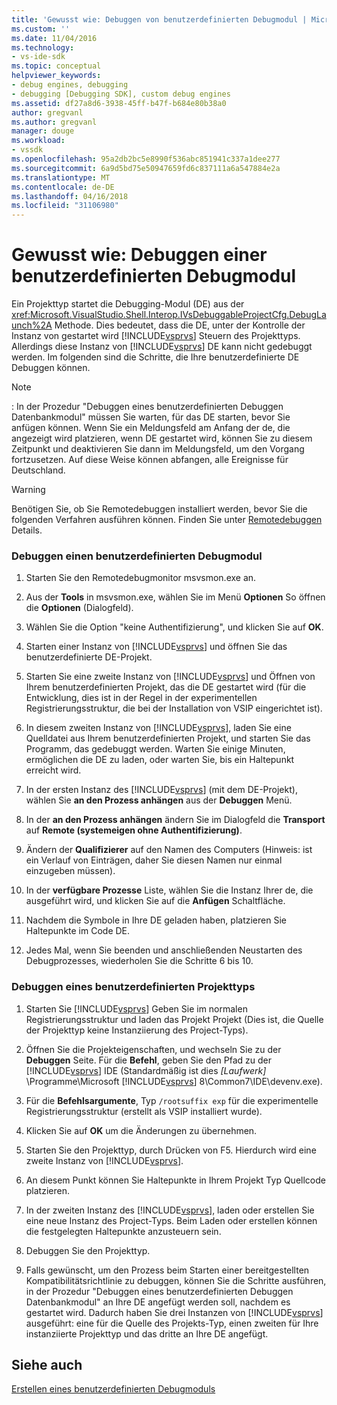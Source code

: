 ```yaml
---
title: 'Gewusst wie: Debuggen von benutzerdefinierten Debugmodul | Microsoft Docs'
ms.custom: ''
ms.date: 11/04/2016
ms.technology:
- vs-ide-sdk
ms.topic: conceptual
helpviewer_keywords:
- debug engines, debugging
- debugging [Debugging SDK], custom debug engines
ms.assetid: df27a8d6-3938-45ff-b47f-b684e80b38a0
author: gregvanl
ms.author: gregvanl
manager: douge
ms.workload:
- vssdk
ms.openlocfilehash: 95a2db2bc5e8990f536abc851941c337a1dee277
ms.sourcegitcommit: 6a9d5bd75e50947659fd6c837111a6a547884e2a
ms.translationtype: MT
ms.contentlocale: de-DE
ms.lasthandoff: 04/16/2018
ms.locfileid: "31106980"
---
```

# <a name="how-to-debug-a-custom-debug-engine"></a>Gewusst wie: Debuggen einer benutzerdefinierten Debugmodul
Ein Projekttyp startet die Debugging-Modul (DE) aus der <xref:Microsoft.VisualStudio.Shell.Interop.IVsDebuggableProjectCfg.DebugLaunch%2A> Methode. Dies bedeutet, dass die DE, unter der Kontrolle der Instanz von gestartet wird [!INCLUDE[vsprvs](../../code-quality/includes/vsprvs_md.md)] Steuern des Projekttyps. Allerdings diese Instanz von [!INCLUDE[vsprvs](../../code-quality/includes/vsprvs_md.md)] DE kann nicht gedebuggt werden. Im folgenden sind die Schritte, die Ihre benutzerdefinierte DE Debuggen können.  
  
> [!NOTE]
>  : In der Prozedur "Debuggen eines benutzerdefinierten Debuggen Datenbankmodul" müssen Sie warten, für das DE starten, bevor Sie anfügen können. Wenn Sie ein Meldungsfeld am Anfang der de, die angezeigt wird platzieren, wenn DE gestartet wird, können Sie zu diesem Zeitpunkt und deaktivieren Sie dann im Meldungsfeld, um den Vorgang fortzusetzen. Auf diese Weise können abfangen, alle Ereignisse für Deutschland.  
  
> [!WARNING]
>  Benötigen Sie, ob Sie Remotedebuggen installiert werden, bevor Sie die folgenden Verfahren ausführen können. Finden Sie unter [Remotedebuggen](../../debugger/remote-debugging.md) Details.  
  
### <a name="debugging-a-custom-debug-engine"></a>Debuggen einen benutzerdefinierten Debugmodul  
  
1.  Starten Sie den Remotedebugmonitor msvsmon.exe an.  
  
2.  Aus der **Tools** in msvsmon.exe, wählen Sie im Menü **Optionen** So öffnen die **Optionen** (Dialogfeld).  
  
3.  Wählen Sie die Option "keine Authentifizierung", und klicken Sie auf **OK**.  
  
4.  Starten einer Instanz von [!INCLUDE[vsprvs](../../code-quality/includes/vsprvs_md.md)] und öffnen Sie das benutzerdefinierte DE-Projekt.  
  
5.  Starten Sie eine zweite Instanz von [!INCLUDE[vsprvs](../../code-quality/includes/vsprvs_md.md)] und Öffnen von Ihrem benutzerdefinierten Projekt, das die DE gestartet wird (für die Entwicklung, dies ist in der Regel in der experimentellen Registrierungsstruktur, die bei der Installation von VSIP eingerichtet ist).  
  
6.  In diesem zweiten Instanz von [!INCLUDE[vsprvs](../../code-quality/includes/vsprvs_md.md)], laden Sie eine Quelldatei aus Ihrem benutzerdefinierten Projekt, und starten Sie das Programm, das gedebuggt werden. Warten Sie einige Minuten, ermöglichen die DE zu laden, oder warten Sie, bis ein Haltepunkt erreicht wird.  
  
7.  In der ersten Instanz des [!INCLUDE[vsprvs](../../code-quality/includes/vsprvs_md.md)] (mit dem DE-Projekt), wählen Sie **an den Prozess anhängen** aus der **Debuggen** Menü.  
  
8.  In der **an den Prozess anhängen** ändern Sie im Dialogfeld die **Transport** auf **Remote (systemeigen ohne Authentifizierung)**.  
  
9. Ändern der **Qualifizierer** auf den Namen des Computers (Hinweis: ist ein Verlauf von Einträgen, daher Sie diesen Namen nur einmal einzugeben müssen).  
  
10. In der **verfügbare Prozesse** Liste, wählen Sie die Instanz Ihrer de, die ausgeführt wird, und klicken Sie auf die **Anfügen** Schaltfläche.  
  
11. Nachdem die Symbole in Ihre DE geladen haben, platzieren Sie Haltepunkte im Code DE.  
  
12. Jedes Mal, wenn Sie beenden und anschließenden Neustarten des Debugprozesses, wiederholen Sie die Schritte 6 bis 10.  
  
### <a name="debugging-a-custom-project-type"></a>Debuggen eines benutzerdefinierten Projekttyps  
  
1.  Starten Sie [!INCLUDE[vsprvs](../../code-quality/includes/vsprvs_md.md)] Geben Sie im normalen Registrierungsstruktur und laden das Projekt Projekt (Dies ist, die Quelle der Projekttyp keine Instanziierung des Project-Typs).  
  
2.  Öffnen Sie die Projekteigenschaften, und wechseln Sie zu der **Debuggen** Seite. Für die **Befehl**, geben Sie den Pfad zu der [!INCLUDE[vsprvs](../../code-quality/includes/vsprvs_md.md)] IDE (Standardmäßig ist dies *[Laufwerk]* \Programme\Microsoft [!INCLUDE[vsprvs](../../code-quality/includes/vsprvs_md.md)] 8\Common7\IDE\devenv.exe).  
  
3.  Für die **Befehlsargumente**, Typ `/rootsuffix exp` für die experimentelle Registrierungsstruktur (erstellt als VSIP installiert wurde).  
  
4.  Klicken Sie auf **OK** um die Änderungen zu übernehmen.  
  
5.  Starten Sie den Projekttyp, durch Drücken von F5. Hierdurch wird eine zweite Instanz von [!INCLUDE[vsprvs](../../code-quality/includes/vsprvs_md.md)].  
  
6.  An diesem Punkt können Sie Haltepunkte in Ihrem Projekt Typ Quellcode platzieren.  
  
7.  In der zweiten Instanz des [!INCLUDE[vsprvs](../../code-quality/includes/vsprvs_md.md)], laden oder erstellen Sie eine neue Instanz des Project-Typs. Beim Laden oder erstellen können die festgelegten Haltepunkte anzusteuern sein.  
  
8.  Debuggen Sie den Projekttyp.  
  
9. Falls gewünscht, um den Prozess beim Starten einer bereitgestellten Kompatibilitätsrichtlinie zu debuggen, können Sie die Schritte ausführen, in der Prozedur "Debuggen eines benutzerdefinierten Debuggen Datenbankmodul" an Ihre DE angefügt werden soll, nachdem es gestartet wird. Dadurch haben Sie drei Instanzen von [!INCLUDE[vsprvs](../../code-quality/includes/vsprvs_md.md)] ausgeführt: eine für die Quelle des Projekts-Typ, einen zweiten für Ihre instanziierte Projekttyp und das dritte an Ihre DE angefügt.  
  
## <a name="see-also"></a>Siehe auch  
 [Erstellen eines benutzerdefinierten Debugmoduls](../../extensibility/debugger/creating-a-custom-debug-engine.md)
